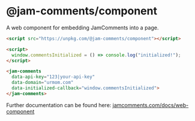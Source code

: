 # @jam-comments/component

A web component for embedding JamComments into a page.

```html
<script src="https://unpkg.com/@jam-comments/component"></script>

<script>
  window.commentsInitialized = () => console.log("initialized!");
</script>

<jam-comments
  data-api-key="123|your-api-key"
  data-domain="urmom.com"
  data-initialized-callback="window.commentsInitialized">
</jam-comments>
```

Further documentation can be found here: [jamcomments.com/docs/web-component](https://jamcomments.com/docs/integrations/web-component/)
